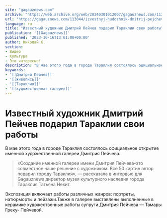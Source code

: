 ```yaml
---
site: "gagauznews.com"
archive: "https://web.archive.org/web/20240301012007/gagauznews.com/113044/izvestnyj-hudozhnik-dmitrij-pejchev-podaril-taraklii-svoi-raboty.html"
url: "https://gagauznews.com/113044/izvestnyj-hudozhnik-dmitrij-pejchev-podaril-taraklii-svoi-raboty.html"
language: ru
title: "Известный художник Дмитрий Пейчев подарил Тараклии свои работы"
publication: '[[Gagauznews]]'
published: '2023-10-16T13:01:00+00:00'
author: Николай К.
section:
- Видео
- Культура
- Это интересно!
description: "В мае этого года в городе Тараклия состоялось официальное открытие именной художественной галереи Дмитрия Пейчева. «Создание именной галереи имени Дмитрия Пейчева-это совместное наше решение с художником. Все 50 картин автор подарил городу Тараклия», — рассказала в интервью для Gagauznews директор музея культурного наследия города Тараклия Татьяна Некит. Экспозиция включает работы различных жанров: портреты, натюрморты и пейзажи.Также в галерее выставлены выполненные в керамике художественные работы супруги Дмитрия Пейчева — Тамары Греку- Пейчевой."
keywords:
- '[[Дмитрий Пейчев]]'
- '[[живопись]]'
- '[[Тараклия]]'
- '[[художественная галерея]]'
---
```


# Известный художник Дмитрий Пейчев подарил Тараклии свои работы

В мае этого года в городе Тараклия состоялось официальное открытие именной художественной галереи Дмитрия Пейчева.

> «Создание именной галереи имени Дмитрия Пейчева-это совместное наше решение с художником. Все 50 картин автор подарил городу Тараклия», — рассказала в интервью для Gagauznews директор музея культурного наследия города Тараклия Татьяна Некит.

Экспозиция включает работы различных жанров: портреты, натюрморты и пейзажи.Также в галерее выставлены выполненные в керамике художественные работы супруги Дмитрия Пейчева — Тамары Греку- Пейчевой.